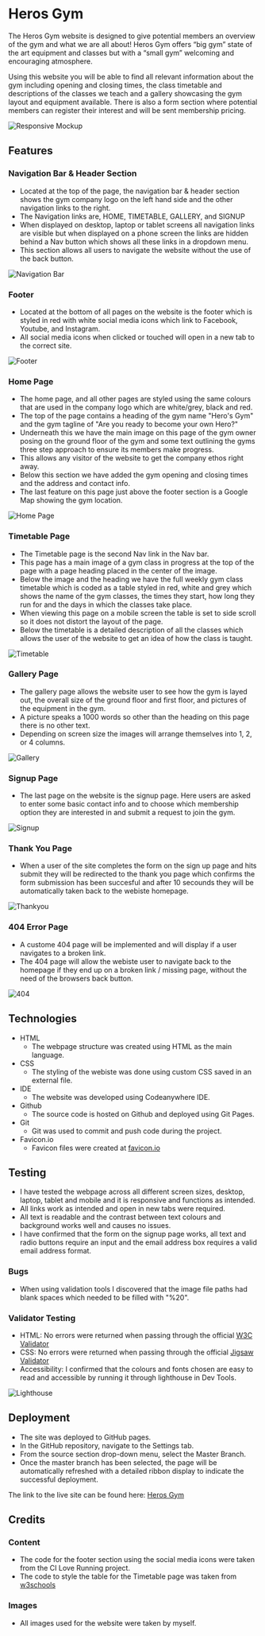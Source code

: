 # Heros Gym

The Heros Gym website is designed to give potential members an overview of the gym and what we are all about! Heros Gym offers “big gym” state of the art equipment and classes but with a “small gym” welcoming and encouraging atmosphere.

Using this website you will be able to find all relevant information about the gym including opening and closing times, the class timetable and descriptions of the classes we teach and a gallery showcasing the gym layout and equipment available. There is also a form section where potential members can register their interest and will be sent membership pricing.


![Responsive Mockup](assets/images/mockup.webp)

## Features

### Navigation Bar & Header Section

- Located at the top of the page, the navigation bar & header section shows the gym company logo on the left hand side and the other navigation links to the right.
- The Navigation links are, HOME, TIMETABLE, GALLERY, and SIGNUP
- When displayed on desktop, laptop or tablet screens all navigation links are visible but when displayed on a phone screen the links are hidden behind a Nav button which shows all these links in a dropdown menu.
- This section allows all users to navigate the website without the use of the back button.

![Navigation Bar](assets/images/NavBar-min.png)

### Footer

- Located at the bottom of all pages on the website is the footer which is styled in red with white social media icons which link to Facebook, Youtube, and Instagram.
- All social media icons when clicked or touched will open in a new tab to the correct site.

![Footer](assets/images/footer-min.png)

### Home Page

- The home page, and all other pages are styled using the same colours that are used in the company logo which are white/grey, black and red.
- The top of the page contains a heading of the gym name "Hero's Gym" and the gym tagline of "Are you ready to become your own Hero?"
- Underneath this we have the main image on this page of the gym owner posing on the ground floor of the gym and some text outlining the gyms three step approach to ensure its members make progress.
- This allows any visitor of the website to get the company ethos right away.
- Below this section we have added the gym opening and closing times and the address and contact info.
- The last feature on this page just above the footer section is a Google Map showing the gym location.

![Home Page](assets/images/homepage-min.png)

### Timetable Page

- The Timetable page is the second Nav link in the Nav bar.
- This page has a main image of a gym class in progress at the top of the page with a page heading placed in the center of the image.
- Below the image and the heading we have the full weekly gym class timetable which is coded as a table styled in red, white and grey which shows the name of the gym classes, the times they start, how long they run for and the days in which the classes take place.
- When viewing this page on a mobile screen the table is set to side scroll so it does not distort the layout of the page.
- Below the timetable is a detailed description of all the classes which allows the user of the website to get an idea of how the class is taught.

![Timetable](assets/images/timetable.webp)

### Gallery Page

- The gallery page allows the website user to see how the gym is layed out, the overall size of the ground floor and first floor, and pictures of the equipment in the gym.
- A picture speaks a 1000 words so other than the heading on this page there is no other text.
- Depending on screen size the images will arrange themselves into 1, 2, or 4 columns.

![Gallery](assets/images/gallery.png)

### Signup Page

- The last page on the website is the signup page. Here users are asked to enter some basic contact info and to choose which membership option they are interested in and submit a request to join the gym.

![Signup](assets/images/signup.png)

### Thank You Page

- When a user of the site completes the form on the sign up page and hits submit they will be redirected to the thank you page which confirms the form submission has been succesful and after 10 secounds they will be automatically taken back to the webiste homepage.

![Thankyou](assets/images/thankyou.webp)

### 404 Error Page

- A custome 404 page will be implemented and will display if a user navigates to a broken link.
- The 404 page will allow the webiste user to navigate back to the homepage if they end up on a broken link / missing page, without the need of the browsers back button.

![404](assets/images/404.webp)

## Technologies

- HTML
  - The webpage structure was created using HTML as the main language.
- CSS
  - The styling of the webiste was done using custom CSS saved in an external file.
- IDE
  - The website was developed using Codeanywhere IDE.
- Github
  - The source code is hosted on Github and deployed using Git Pages.
- Git
  - Git was used to commit and push code during the project.
- Favicon.io
  - Favicon files were created at [favicon.io](https://favicon.io/favicon-converter/)


## Testing

- I have tested the webpage across all different screen sizes, desktop, laptop, tablet and mobile and it is responsive and functions as intended.
- All links work as intended and open in new tabs were required.
- All text is readable and the contrast between text colours and background works well and causes no issues.
- I have confirmed that the form on the signup page works, all text and radio buttons require an input and the email address box requires a valid email address format.

### Bugs

- When using validation tools I discovered that the image file paths had blank spaces which needed to be filled with "%20".

### Validator Testing

- HTML: No errors were returned when passing through the official [W3C Validator](https://validator.w3.org/nu/#textarea)
- CSS: No errors were returned when passing through the official [Jigsaw Validator](https://jigsaw.w3.org/css-validator/validator)
- Accessibility: I confirmed that the colours and fonts chosen are easy to read and accessible by running it through lighthouse in Dev Tools.

![Lighthouse](assets/images/lighthouse.png)

## Deployment

- The site was deployed to GitHub pages.
- In the GitHub repository, navigate to the Settings tab.
- From the source section drop-down menu, select the Master Branch.
- Once the master branch has been selected, the page will be automatically refreshed with a detailed ribbon display to indicate the successful deployment.

The link to the live site can be found here: [Heros Gym](https://defridge.github.io/HerosGym-P1-A2/)

## Credits

### Content

- The code for the footer section using the social media icons were taken from the CI Love Running project.
- The code to style the table for the Timetable page was taken from [w3schools](https://www.w3schools.com/css/css_table.asp)

### Images

- All images used for the website were taken by myself.
